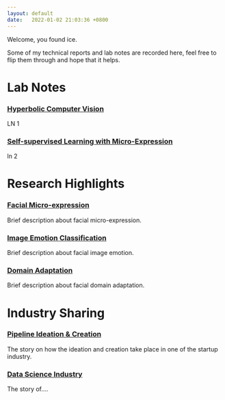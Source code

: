 ```yaml
---
layout: default
date:   2022-01-02 21:03:36 +0800
---
```


Welcome, you found ice.

Some of my technical reports and lab notes are recorded here, feel free to flip them through and hope that it helps.


<!-- [Lab notes for Jan](./logs/another-page.html). -->

# Lab Notes
### [Hyperbolic Computer Vision](/2023/01/02/hyperbolicCV.html)
LN 1
### [Self-supervised Learning with Micro-Expression](/2023/01/02/SSLME.html)
ln 2

# Research Highlights
### [Facial Micro-expression](/2023/01/02/microExpression.html)
Brief description about facial micro-expression.
### [Image Emotion Classification](/2023/01/02/imageEmotion.html)
Brief description about facial image emotion.
### [Domain Adaptation](/2023/01/02/domainAdaptation.html)
Brief description about facial domain adaptation.

# Industry Sharing
### [Pipeline Ideation & Creation](/2023/01/02/pipelineCreation.html)
The story on how the ideation and creation take place in one of the startup industry.
### [Data Science Industry](/2023/01/02/dataScience.html)
The story of....
### []()
